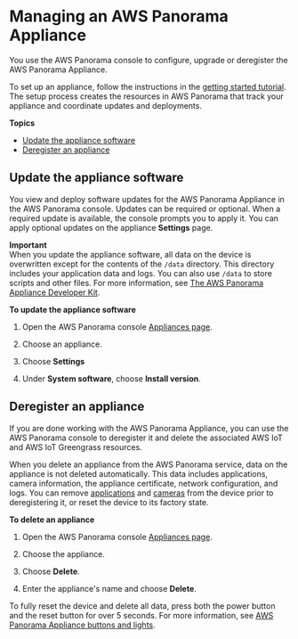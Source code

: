 # Managing an AWS Panorama Appliance<a name="appliance-manage"></a>

You use the AWS Panorama console to configure, upgrade or deregister the AWS Panorama Appliance\.

To set up an appliance, follow the instructions in the [getting started tutorial](gettingstarted-setup.md)\. The setup process creates the resources in AWS Panorama that track your appliance and coordinate updates and deployments\.

**Topics**
+ [Update the appliance software](#appliance-manage-software)
+ [Deregister an appliance](#appliance-manage-delete)

## Update the appliance software<a name="appliance-manage-software"></a>

You view and deploy software updates for the AWS Panorama Appliance in the AWS Panorama console\. Updates can be required or optional\. When a required update is available, the console prompts you to apply it\. You can apply optional updates on the appliance **Settings** page\.

**Important**  
When you update the appliance software, all data on the device is overwritten except for the contents of the `/data` directory\. This directory includes your application data and logs\. You can also use `/data` to store scripts and other files\. For more information, see [The AWS Panorama Appliance Developer Kit](appliance-devkit.md)\.

**To update the appliance software**

1. Open the AWS Panorama console [Appliances page](https://console.aws.amazon.com/panorama/home#appliances)\.

1. Choose an appliance\.

1. Choose **Settings**

1. Under **System software**, choose **Install version**\.

## Deregister an appliance<a name="appliance-manage-delete"></a>

If you are done working with the AWS Panorama Appliance, you can use the AWS Panorama console to deregister it and delete the associated AWS IoT and AWS IoT Greengrass resources\.

When you delete an appliance from the AWS Panorama service, data on the appliance is not deleted automatically\. This data includes applications, camera information, the appliance certificate, network configuration, and logs\. You can remove [applications](appliance-applications.md) and [cameras](appliance-cameras.md#appliance-cameras-remove) from the device prior to deregistering it, or reset the device to its factory state\.

**To delete an appliance**

1. Open the AWS Panorama console [Appliances page](https://console.aws.amazon.com/panorama/home#appliances)\.

1. Choose the appliance\.

1. Choose **Delete**\.

1. Enter the appliance's name and choose **Delete**\.

To fully reset the device and delete all data, press both the power button and the reset button for over 5 seconds\. For more information, see [AWS Panorama Appliance buttons and lights](appliance-buttons.md)\.